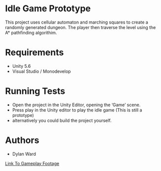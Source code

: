 
</head><body id="preview">
<h1><a id="Idle_Game_Prototype_0"></a>Idle Game Prototype</h1>
<p>This project uses cellular automaton and marching squares to create a randomly generated dungeon. The player then traverse the level using the A* pathfinding algorithim.</p>
<h1><a id="Requirements_4"></a>Requirements</h1>
<ul>
<li>Unity 5.6</li>
<li>Visual Studio / Monodevelop</li>
</ul>
<h1><a id="Running_Tests_8"></a>Running Tests</h1>
<ul>
<li>Open the project in the Unity Editor, opening the ‘Game’ scene.</li>
<li>Press play in the Unity editor to play the idle game (This is still a prototype)</li>
<li>alternatively you could build the project yourself.</li>
</ul>
<h1><a id="Authors_12"></a>Authors</h1>
<ul>
<li>Dylan Ward</li>
</ul>

</body></html>

[Link To Gameplay Footage](https://youtu.be/9I2lWwKAWG4)
